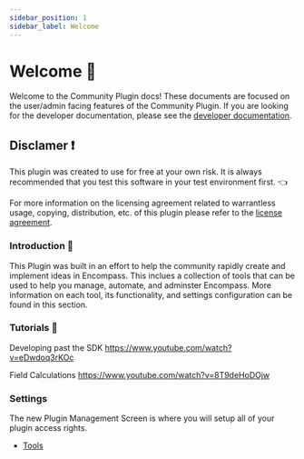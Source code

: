 ```yaml
---
sidebar_position: 1
sidebar_label: Welcome
---
```


# Welcome :open_hands:

Welcome to the Community Plugin docs! These documents are focused on the user/admin facing features of the Community Plugin. If you are looking for the developer documentation, please see the [developer documentation](/docs/development/intro).

## Disclamer :exclamation:

This plugin was created to use for free at your own risk. It is always recommended that you test this software in your test environment first. :point_left: 

For more information on the licensing agreement related to warrantless usage, copying, distribution, etc. of this plugin please refer to the [license agreement](/docs/documentation/license).

### Introduction :beginner:

This Plugin was built in an effort to help the community rapidly create and implement ideas in Encompass. This inclues a collection of tools that can be used to help you manage, automate, and adminster Encompass. More information on each tool, its functionality, and settings configuration can be found in this section.

### Tutorials :movie_camera:

Developing past the SDK https://www.youtube.com/watch?v=eDwdoq3rKOc

Field Calculations https://www.youtube.com/watch?v=8T9deHoDOjw

### Settings

The new Plugin Management Screen is where you will setup all of your plugin access rights.

* [Tools](/docs/documentation/tools)
